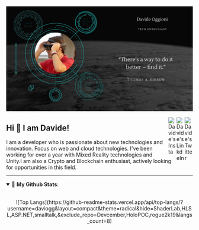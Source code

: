 ### 
![Personal Image](https://github.com/daviogg/daviogg/blob/master/coverGit.jpg "coverGit")

<a href="https://twitter.com/Daviogg" target="_blank" rel="nofollow"><img align="right" alt="Davide's Twitter" width="22px" src="https://cdn.jsdelivr.net/npm/simple-icons@v3/icons/twitter.svg" /></a><a href="https://www.linkedin.com/in/davide-oggioni-a18992139" target="_blank" rel="nofollow"><img align="right" alt="Davide's LinkdeIn" width="22px" src="https://cdn.jsdelivr.net/npm/simple-icons@v3/icons/linkedin.svg" /></a><a href="https://www.instagram.com/daviogg" target="_blank" rel="nofollow"><img align="right" alt="Davide's Insta" width="22px" src="https://cdn.jsdelivr.net/npm/simple-icons@v3/icons/instagram.svg" /></a>

## Hi 👋 I am Davide! 
I am a developer who is passionate about new technologies and innovation. Focus on web and cloud technologies. I've been working for over a year with Mixed Reality technologies and Unity.I am also a Crypto and Blockchain enthusiast, actively looking for opportunities in this field.

---
<details open>
 <summary> 🤖 <b>My Github Stats</b>: </summary>
<br>
<p align = "center">
    ![Top Langs](https://github-readme-stats.vercel.app/api/top-langs/?username=daviogg&layout=compact&theme=radical&hide=ShaderLab,HLSL,ASP.NET,smalltalk,&exclude_repo=Devcember,HoloPOC,rogue2k19&langs_count=8)
</p>
</details>

</details>

